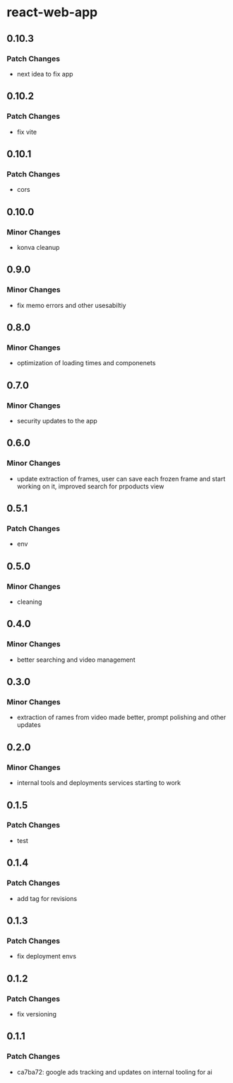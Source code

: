 # react-web-app

## 0.10.3

### Patch Changes

- next idea to fix app

## 0.10.2

### Patch Changes

- fix vite

## 0.10.1

### Patch Changes

- cors

## 0.10.0

### Minor Changes

- konva cleanup

## 0.9.0

### Minor Changes

- fix memo errors and other usesabiltiy

## 0.8.0

### Minor Changes

- optimization of loading times and componenets

## 0.7.0

### Minor Changes

- security updates to the app

## 0.6.0

### Minor Changes

- update extraction of frames, user can save each frozen frame and start working on it, improved search for prpoducts view

## 0.5.1

### Patch Changes

- env

## 0.5.0

### Minor Changes

- cleaning

## 0.4.0

### Minor Changes

- better searching and video management

## 0.3.0

### Minor Changes

- extraction of rames from video made better, prompt polishing and other updates

## 0.2.0

### Minor Changes

- internal tools and deployments services starting to work

## 0.1.5

### Patch Changes

- test

## 0.1.4

### Patch Changes

- add tag for revisions

## 0.1.3

### Patch Changes

- fix deployment envs

## 0.1.2

### Patch Changes

- fix versioning

## 0.1.1

### Patch Changes

- ca7ba72: google ads tracking and updates on internal tooling for ai
